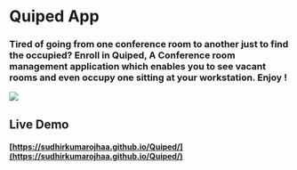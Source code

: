 # Quiped App

### Tired of going from one conference room to another just to find the occupied? Enroll in Quiped, A Conference room management application which enables you to see vacant rooms and even occupy one sitting at your workstation. Enjoy !

![](https://raw.githubusercontent.com/sudhirkumarojhaa/Quiped/master/public/icon.png)

## Live Demo 
#### [https://sudhirkumarojhaa.github.io/Quiped/](https://sudhirkumarojhaa.github.io/Quiped/)

